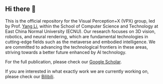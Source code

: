 ## Hi there 👋

This is the official repository for the Visual Perception+X (VPX) group, led by Prof. [Yang Li](ihpdep.github.io), within the School of Computer Science and Technology at East China Normal University (ECNU). Our research focuses on 3D vision, robotics, and neural rendering, which are fundamental technologies in cutting-edge fields such as the metaverse and embodied intelligence. We are committed to advancing the technological frontiers in these areas, striving towards a better future enhanced by AI technology.

For the full publication, please check our [Google Scholar](https://scholar.google.com/citations?user=N1ZDSHYAAAAJ).

If you are interested in what exactly work we are currently working on, please check our [Bilibili](https://space.bilibili.com/487404760).

<!--

**Here are some ideas to get you started:**

🙋‍♀️ A short introduction - what is your organization all about?
🌈 Contribution guidelines - how can the community get involved?
👩‍💻 Useful resources - where can the community find your docs? Is there anything else the community should know?
🍿 Fun facts - what does your team eat for breakfast?
🧙 Remember, you can do mighty things with the power of [Markdown](https://docs.github.com/github/writing-on-github/getting-started-with-writing-and-formatting-on-github/basic-writing-and-formatting-syntax)
-->
